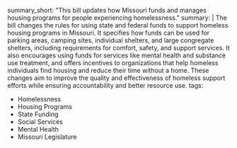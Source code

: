 summary_short: "This bill updates how Missouri funds and manages housing programs for people experiencing homelessness."
summary: |
  The bill changes the rules for using state and federal funds to support homeless housing programs in Missouri. It specifies how funds can be used for parking areas, camping sites, individual shelters, and large congregate shelters, including requirements for comfort, safety, and support services. It also encourages using funds for services like mental health and substance use treatment, and offers incentives to organizations that help homeless individuals find housing and reduce their time without a home. These changes aim to improve the quality and effectiveness of homeless support efforts while ensuring accountability and better resource use.
tags:
  - Homelessness
  - Housing Programs
  - State Funding
  - Social Services
  - Mental Health
  - Missouri Legislature
